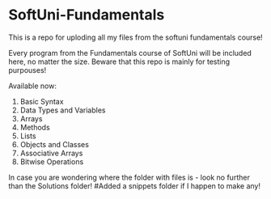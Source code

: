 # SoftUni-Fundamentals
This is a repo for uploding all my files from the softuni fundamentals course!

Every program from the Fundamentals course of SoftUni will be included here, no matter the size.
Beware that this repo is mainly for testing purpouses!

Available now:
1. Basic Syntax
2. Data Types and Variables
3. Arrays
4. Methods
5. Lists
6. Objects and Classes
7. Associative Arrays
8. Bitwise Operations

In case you are wondering where the folder with files is - look no further than the Solutions folder!
#Added a snippets folder if I happen to make any!
